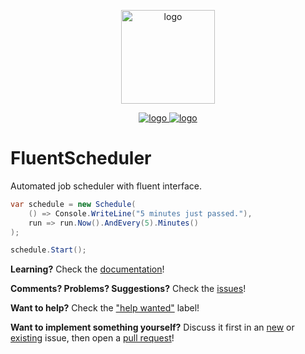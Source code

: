<p align="center">
    <a href="#fluentscheduler">
        <img alt="logo" height="150px" src="https://raw.githubusercontent.com/fluentscheduler/FluentScheduler/logo/logo.png">
    </a>
</p>

<p align="center">
    <a href="https://ci.appveyor.com/project/TallesL/fluentscheduler">
        <img alt="logo" src="https://ci.appveyor.com/api/projects/status/github/fluentscheduler/fluentscheduler?svg=true">
    </a>
    <a href="https://www.nuget.org/packages/FluentScheduler">
        <img alt="logo" src="https://badge.fury.io/nu/fluentscheduler.svg">
    </a>
</p>

# FluentScheduler

Automated job scheduler with fluent interface.

```cs
var schedule = new Schedule(
    () => Console.WriteLine("5 minutes just passed."),
    run => run.Now().AndEvery(5).Minutes()
);

schedule.Start();
```

**Learning?**
Check the [documentation]!

**Comments? Problems? Suggestions?**
Check the [issues]!

**Want to help?**
Check the ["help wanted"] label!

**Want to implement something yourself?**
Discuss it first in an [new] or [existing] issue, then open a [pull request]!

[documentation]: http://fluentscheduler.readthedocs.io
[issues]:        https://github.com/fluentscheduler/FluentScheduler/issues
["help wanted"]: https://github.com/fluentscheduler/FluentScheduler/labels/help%20wanted
[new]:           https://github.com/fluentscheduler/FluentScheduler/issues/new
[existing]:      https://github.com/fluentscheduler/FluentScheduler/issues
[pull request]:  https://github.com/fluentscheduler/FluentScheduler/pulls